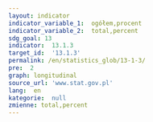 ```yaml
---
layout: indicator
indicator_variable_1:  ogółem,procent
indicator_variable_2:  total,percent
sdg_goal: 13
indicator:  13.1.3
target_id:  '13.1.3'
permalink: /en/statistics_glob/13-1-3/
pre:  2
graph: longitudinal
source_url: 'www.stat.gov.pl'
lang:  en
kategorie:  null
zmienne: total,percent
---
```

